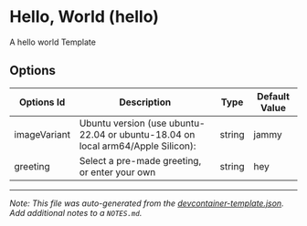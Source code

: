 
# Hello, World (hello)

A hello world Template

## Options

| Options Id | Description | Type | Default Value |
|-----|-----|-----|-----|
| imageVariant | Ubuntu version (use ubuntu-22.04 or ubuntu-18.04 on local arm64/Apple Silicon): | string | jammy |
| greeting | Select a pre-made greeting, or enter your own | string | hey |



---

_Note: This file was auto-generated from the [devcontainer-template.json](https://github.com/vardk/devcontainer-templates/blob/main/src/hello/devcontainer-template.json).  Add additional notes to a `NOTES.md`._
